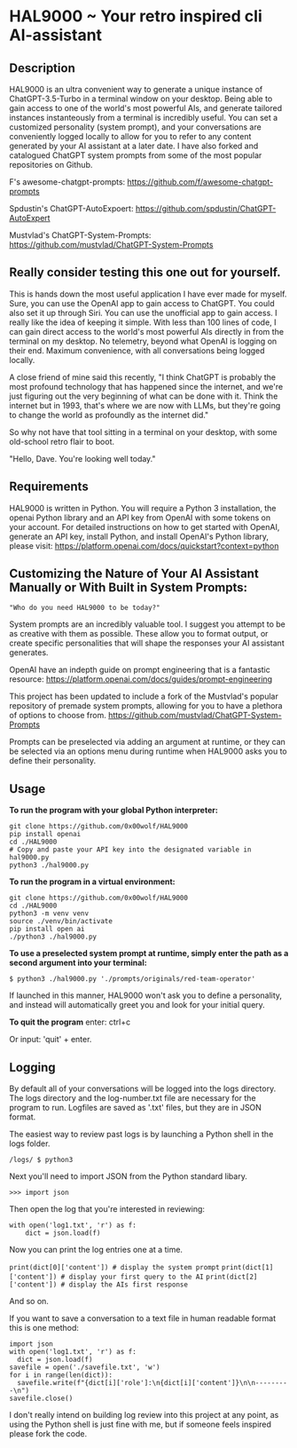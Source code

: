 # HAL9000 ~ Your retro inspired cli AI-assistant

## Description

HAL9000 is an ultra convenient way to generate a unique instance of ChatGPT-3.5-Turbo in a terminal window on your desktop. Being able to gain access to one of the world's most powerful AIs, and generate tailored instances instanteously from a terminal is incredibly useful. You can set a customized personality (system prompt), and your conversations are conveniently logged locally to allow for you to refer to any content generated by your AI assistant at a later date. I have also forked and catalogued ChatGPT system prompts from some of the most popular repositories on Github. 

F's awesome-chatgpt-prompts: https://github.com/f/awesome-chatgpt-prompts

Spdustin's ChatGPT-AutoExpoert: https://github.com/spdustin/ChatGPT-AutoExpert

Mustvlad's ChatGPT-System-Prompts: https://github.com/mustvlad/ChatGPT-System-Prompts

## Really consider testing this one out for yourself.

This is hands down the most useful application I have ever made for myself. Sure, you can use the OpenAI app to gain access to ChatGPT. You could also set it up through Siri. You can use the unofficial app to gain access. I really like the idea of keeping it simple. With less than 100 lines of code, I can gain direct access to the world's most powerful AIs directly in from the terminal on my desktop. No telemetry, beyond what OpenAI is logging on their end. Maximum convenience, with all conversations being logged locally. 

A close friend of mine said this recently, "I think ChatGPT is probably the most profound technology that has happened since the internet, and we're just figuring out the very beginning of what can be done with it. Think the internet but in 1993, that's where we are now with LLMs, but they're going to change the world as profoundly as the internet did."

So why not have that tool sitting in a terminal on your desktop, with some old-school retro flair to boot.

"Hello, Dave. You're looking well today."


## Requirements

HAL9000 is written in Python. You will require a Python 3 installation, the openai Python library and an API key from OpenAI with some tokens on your account. For detailed instructions on how to get started with OpenAI, generate an API key, install Python, and install OpenAI's Python library, please visit: https://platform.openai.com/docs/quickstart?context=python


## Customizing the Nature of Your AI Assistant Manually or With Built in System Prompts:

`"Who do you need HAL9000 to be today?"`

System prompts are an incredibly valuable tool. I suggest you attempt to be as creative with them as possible. These allow you to format output, or create specific personalities that will shape the responses your AI assistant generates.

OpenAI have an indepth guide on prompt engineering that is a fantastic resource: https://platform.openai.com/docs/guides/prompt-engineering

This project has been updated to include a fork of the Mustvlad's popular repository of premade system prompts, allowing for you to have a plethora of options to choose from. https://github.com/mustvlad/ChatGPT-System-Prompts

Prompts can be preselected via adding an argument at runtime, or they can be selected via an options menu during runtime when HAL9000 asks you to define their personality.



## Usage

**To run the program with your global Python interpreter:**

```
git clone https://github.com/0x00wolf/HAL9000
pip install openai
cd ./HAL9000
# Copy and paste your API key into the designated variable in hal9000.py
python3 ./hal9000.py
```

**To run the program in a virtual environment:**

```
git clone https://github.com/0x00wolf/HAL9000
cd ./HAL9000
python3 -m venv venv
source ./venv/bin/activate
pip install open ai
./python3 ./hal9000.py
```

**To use a preselected system prompt at runtime, simply enter the path as a second argument into your terminal:**

`$ python3 ./hal9000.py './prompts/originals/red-team-operator'`

If launched in this manner, HAL9000 won't ask you to define a personality, and instead will automatically greet you and look for your initial query.


**To quit the program** enter: ctrl+c

Or input: 'quit' + enter.


## Logging

By default all of your conversations will be logged into the logs directory. The logs directory and the log-number.txt file are necessary for the program to run. Logfiles are saved as '.txt' files, but they are in JSON format.

The easiest way to review past logs is by launching a Python shell in the logs folder. 

`/logs/ $ python3`

Next you'll need to import JSON from the Python standard libary.

`>>> import json`

Then open the log that you're interested in reviewing:

```
with open('log1.txt', 'r') as f:
    dict = json.load(f)
```

Now you can print the log entries one at a time.

`print(dict[0]['content']) # display the system prompt`
`print(dict[1]['content']) # display your first query to the AI`
`print(dict[2]['content']) # display the AIs first response`

And so on.

If you want to save a conversation to a text file in human readable format this is one method:

```
import json
with open('log1.txt', 'r') as f:
  dict = json.load(f)
savefile = open('./savefile.txt', 'w')
for i in range(len(dict)):
  savefile.write(f"{dict[i]['role']:\n{dict[i]['content']}\n\n---------\n")
savefile.close()
```

I don't really intend on building log review into this project at any point, as using the Python shell is just fine with me, but if someone feels inspired please fork the code. 
